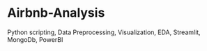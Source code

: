 # Airbnb-Analysis
Python scripting, Data Preprocessing, Visualization, EDA, Streamlit, MongoDb, PowerBI

